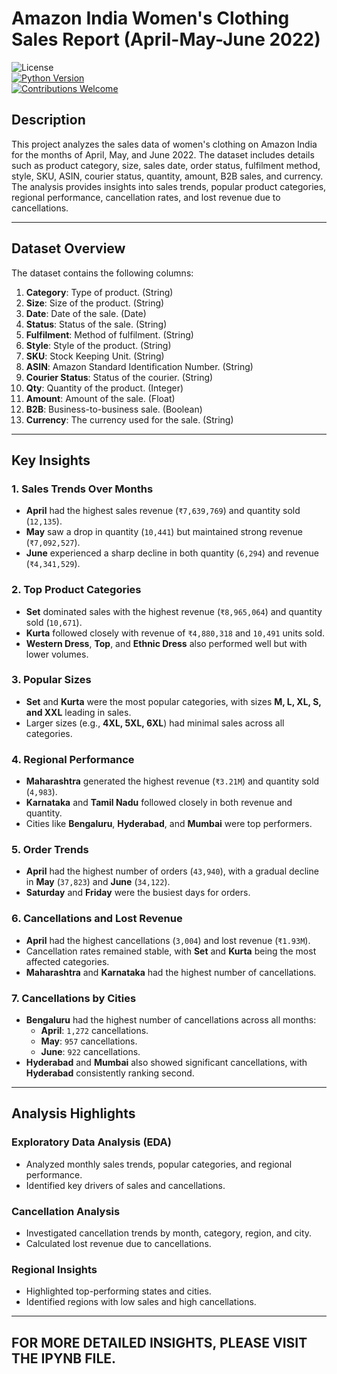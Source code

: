 # Amazon India Women's Clothing Sales Report (April-May-June 2022)

![License](https://img.shields.io/badge/license-MIT-blue.svg)  
[![Python Version](https://img.shields.io/badge/python-3.x-blue)](https://www.python.org/)  
[![Contributions Welcome](https://img.shields.io/badge/contributions-welcome-brightgreen.svg)](CONTRIBUTING.md)

## Description

This project analyzes the sales data of women's clothing on Amazon India for the months of April, May, and June 2022. The dataset includes details such as product category, size, sales date, order status, fulfilment method, style, SKU, ASIN, courier status, quantity, amount, B2B sales, and currency. The analysis provides insights into sales trends, popular product categories, regional performance, cancellation rates, and lost revenue due to cancellations.

---

## Dataset Overview

The dataset contains the following columns:

1. **Category**: Type of product. (String)  
2. **Size**: Size of the product. (String)  
3. **Date**: Date of the sale. (Date)  
4. **Status**: Status of the sale. (String)  
5. **Fulfilment**: Method of fulfilment. (String)  
6. **Style**: Style of the product. (String)  
7. **SKU**: Stock Keeping Unit. (String)  
8. **ASIN**: Amazon Standard Identification Number. (String)  
9. **Courier Status**: Status of the courier. (String)  
10. **Qty**: Quantity of the product. (Integer)  
11. **Amount**: Amount of the sale. (Float)  
12. **B2B**: Business-to-business sale. (Boolean)  
13. **Currency**: The currency used for the sale. (String)

---

## Key Insights

### 1. **Sales Trends Over Months**
- **April** had the highest sales revenue (`₹7,639,769`) and quantity sold (`12,135`).
- **May** saw a drop in quantity (`10,441`) but maintained strong revenue (`₹7,092,527`).
- **June** experienced a sharp decline in both quantity (`6,294`) and revenue (`₹4,341,529`).

### 2. **Top Product Categories**
- **Set** dominated sales with the highest revenue (`₹8,965,064`) and quantity sold (`10,671`).
- **Kurta** followed closely with revenue of `₹4,880,318` and `10,491` units sold.
- **Western Dress**, **Top**, and **Ethnic Dress** also performed well but with lower volumes.

### 3. **Popular Sizes**
- **Set** and **Kurta** were the most popular categories, with sizes **M, L, XL, S, and XXL** leading in sales.
- Larger sizes (e.g., **4XL, 5XL, 6XL**) had minimal sales across all categories.

### 4. **Regional Performance**
- **Maharashtra** generated the highest revenue (`₹3.21M`) and quantity sold (`4,983`).
- **Karnataka** and **Tamil Nadu** followed closely in both revenue and quantity.
- Cities like **Bengaluru**, **Hyderabad**, and **Mumbai** were top performers.

### 5. **Order Trends**
- **April** had the highest number of orders (`43,940`), with a gradual decline in **May** (`37,823`) and **June** (`34,122`).
- **Saturday** and **Friday** were the busiest days for orders.

### 6. **Cancellations and Lost Revenue**
- **April** had the highest cancellations (`3,004`) and lost revenue (`₹1.93M`).
- Cancellation rates remained stable, with **Set** and **Kurta** being the most affected categories.
- **Maharashtra** and **Karnataka** had the highest number of cancellations.

### 7. **Cancellations by Cities**
- **Bengaluru** had the highest number of cancellations across all months:
  - **April**: `1,272` cancellations.
  - **May**: `957` cancellations.
  - **June**: `922` cancellations.
- **Hyderabad** and **Mumbai** also showed significant cancellations, with **Hyderabad** consistently ranking second.

---

## Analysis Highlights

### Exploratory Data Analysis (EDA)
- Analyzed monthly sales trends, popular categories, and regional performance.
- Identified key drivers of sales and cancellations.

### Cancellation Analysis
- Investigated cancellation trends by month, category, region, and city.
- Calculated lost revenue due to cancellations.

### Regional Insights
- Highlighted top-performing states and cities.
- Identified regions with low sales and high cancellations.

---

## FOR MORE DETAILED INSIGHTS, PLEASE VISIT THE IPYNB FILE.
